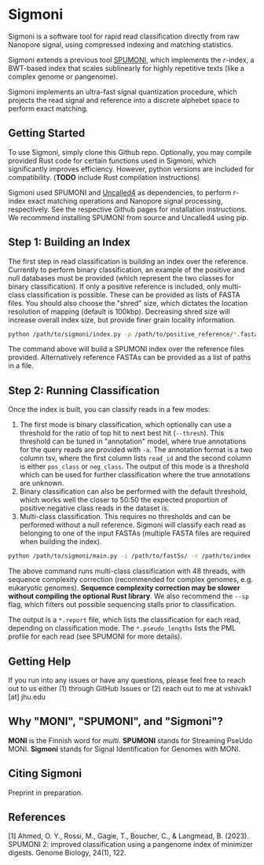 # Sigmoni 

Sigmoni is a software tool for rapid read classification directly from raw Nanopore signal, using compressed indexing and matching statistics.

Sigmoni extends a previous tool [SPUMONI](https://github.com/oma219/spumoni/), which implements the _r_-index, a BWT-based index that scales sublinearly for highly repetitive texts (like a complex genome or pangenome).

Sigmoni implements an ultra-fast signal quantization procedure, which projects the read signal and reference into a discrete alphebet space to perform exact matching.

## Getting Started
To use Sigmoni, simply clone this Github repo. Optionally, you may compile provided Rust code for certain functions used in Sigmoni, which significantly improves efficiency. However, python versions are included for compatibility. (**TODO** include Rust compilation instructions)

Sigmoni used SPUMONI and [Uncalled4](https://github.com/skovaka/UNCALLED/tree/uncalled4) as dependencies, to perform _r_-index exact matching operations and Nanopore signal processing, respectively. See the respective Github pages for installation instructions. We recommend installing SPUMONI from source and Uncalled4 using pip.

## Step 1: Building an Index

The first step in read classification is building an index over the reference. Currently to perform binary classification, an example of the positive and null databases must be provided (which represent the two classes for binary classification). If only a positive reference is included, only multi-class classification is possible. These can be provided as lists of FASTA files. You should also choose the "shred" size, which dictates the location resolution of mapping (default is 100kbp). Decreasing shred size will increase overall index size, but provide finer grain locality information.

```sh
python /path/to/sigmoni/index.py -p /path/to/positive_reference/*.fasta -n /path/to/negative_reference/*.fasta --shred 100000 -o ./output_dir --ref-prefix reference_name
```
The command above will build a SPUMONI index over the reference files provided. Alternatively reference FASTAs can be provided as a list of paths in a file. 

## Step 2: Running Classification

Once the index is built, you can classify reads in a few modes:
1. The first mode is binary classification, which optionally can use a threshold for the ratio of top hit to next best hit (`--thresh`). This threshold can be tuned in "annotation" model, where true annotations for the query reads are provided with `-a`. The annotation format is a two column tsv, where the first column lists `read_id` and the second column is either `pos_class` or `neg_class`. The output of this mode is a threshold which can be used for further classification where the true annotations are unknown.
2. Binary classification can also be performed with the default threshold, which works well the closer to 50:50 the expected proportion of positive:negative class reads in the dataset is.
3. Multi-class classification. This requires no thresholds and can be performed without a null reference. Sigmoni will classify each read as belonging to one of the input FASTAs (multiple FASTA files are required when building the index).

```sh
python /path/to/sigmoni/main.py -i /path/to/fast5s/ -r /path/to/index -o ./output_dir -t 48 --multi --complexity --sp
```

The above command runs multi-class classification with 48 threads, with sequence complexity correction (recommended for complex genomes, e.g. eukaryotic genomes). **Sequence complexity correction may be slower without compiling the optional Rust library**. We also recommend the `--sp` flag, which filters out possible sequencing stalls prior to classification.

The output is a `*.report` file, which lists the classification for each read, depending on classification mode. The `*.pseudo_lengths` lists the PML profile for each read (see SPUMONI for more details).

## Getting Help

If you run into any issues or have any questions, please feel free to reach out to us either (1) through GitHub Issues or (2) reach out to me at vshivak1 [at] jhu.edu

## Why "MONI", "SPUMONI", and "Sigmoni"?

**MONI** is the Finnish word for *multi*. **SPUMONI** stands for Streaming PseUdo MONI. **Sigmoni** stands for Signal Identification for Genomes with MONI.

## Citing Sigmoni

Preprint in preparation.

## References

[1] Ahmed, O. Y., Rossi, M., Gagie, T., Boucher, C., & Langmead, B. (2023). SPUMONI 2: improved classification using a pangenome index of minimizer digests. Genome Biology, 24(1), 122.
